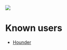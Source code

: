 [![](http://opensource.flaptor.com/clusterfest/images/logo.png)](http://opensource.flaptor.com/clusterfest)

# Known users #

  * [Hounder](http://www.hounder.org)